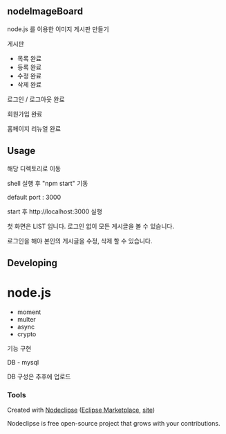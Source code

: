 

## nodeImageBoard

node.js 를 이용한 이미지 게시판 만들기

게시판
- 목록 완료
- 등록 완료
- 수정 완료
- 삭제 완료

로그인 / 로그아웃 완료

회원가입 완료

홈페이지 리뉴얼 완료

## Usage

<local>
해당 디렉토리로 이동

shell 실행 후 "npm start" 기동


default port : 3000

start 후 http://localhost:3000 실행

첫 화면은 LIST 입니다.
로그인 없이 모든 게시글을 볼 수 있습니다.

로그인을 해야 본인의 게시글을 수정, 삭제 할 수 있습니다.


## Developing

# node.js
- moment
- multer
- async
- crypto

기능 구현

DB - mysql

DB 구성은 추후에 업로드

### Tools

Created with [Nodeclipse](https://github.com/Nodeclipse/nodeclipse-1)
 ([Eclipse Marketplace](http://marketplace.eclipse.org/content/nodeclipse), [site](http://www.nodeclipse.org))   

Nodeclipse is free open-source project that grows with your contributions.
